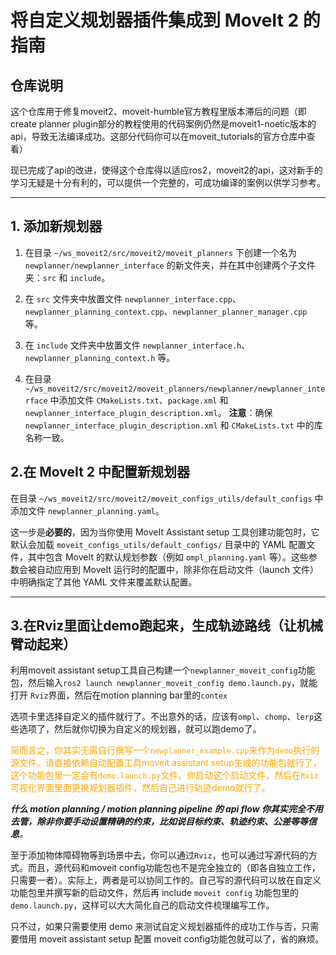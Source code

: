 # 将自定义规划器插件集成到 MoveIt 2 的指南

## 仓库说明

这个仓库用于修复moveit2、moveit-humble官方教程里版本滞后的问题（即create planner plugin部分的教程使用的代码案例仍然是moveit1-noetic版本的api，导致无法编译成功。这部分代码你可以在moveit_tutorials的官方仓库中查看）

现已完成了api的改进，使得这个仓库得以适应ros2，moveit2的api，这对新手的学习无疑是十分有利的，可以提供一个完整的，可成功编译的案例以供学习参考。

---

## 1. 添加新规划器

1. 在目录 `~/ws_moveit2/src/moveit2/moveit_planners` 下创建一个名为 `newplanner/newplanner_interface` 的新文件夹，并在其中创建两个子文件夹：`src` 和 `include`。

2. 在 `src` 文件夹中放置文件 `newplanner_interface.cpp`、`newplanner_planning_context.cpp`、`newplanner_planner_manager.cpp` 等。

3. 在 `include` 文件夹中放置文件 `newplanner_interface.h`、`newplanner_planning_context.h` 等。

4. 在目录 `~/ws_moveit2/src/moveit2/moveit_planners/newplanner/newplanner_interface` 中添加文件 `CMakeLists.txt`、`package.xml` 和 `newplanner_interface_plugin_description.xml`。
   **注意**：确保 `newplanner_interface_plugin_description.xml` 和 `CMakeLists.txt` 中的库名称一致。

   

## 2.在 MoveIt 2 中配置新规划器

在目录 `~/ws_moveit2/src/moveit2/moveit_configs_utils/default_configs` 中添加文件 `newplanner_planning.yaml`。

这一步是**必要的**，因为当你使用 MoveIt Assistant setup 工具创建功能包时，它默认会加载 `moveit_configs_utils/default_configs/` 目录中的 YAML 配置文件，其中包含 MoveIt 的默认规划参数（例如 `ompl_planning.yaml` 等）。这些参数会被自动应用到 MoveIt 运行时的配置中，除非你在启动文件（launch 文件）中明确指定了其他 YAML 文件来覆盖默认配置。

---

## 3.在Rviz里面让demo跑起来，生成轨迹路线（让机械臂动起来）

利用moveit assistant setup工具自己构建一个`newplanner_moveit_config`功能包，然后输入`ros2 launch newplanner_moveit_config demo.launch.py`，就能打开 `Rviz`界面，然后在motion planning bar里的`contex`

选项卡里选择自定义的插件就行了。不出意外的话，应该有`ompl`、`chomp`、`lerp`这些选项了，然后就你切换为自定义的规划器，就可以跑demo了。

<span style="color:orange">简而言之，你其实无需自行撰写一个`newplanner_example.cpp`来作为`demo`执行的源文件。请直接依赖自动配置工具moveit assistant setup生成的功能包就行了，这个功能包里一定会有`demo.launch.py`文件。你启动这个启动文件，然后在`Rviz`可视化界面里面更换规划器插件，然后自己进行轨迹demo就行了。</span> 

***什么 motion planning / motion planning pipeline 的 api flow 你其实完全不用去管，除非你要手动设置精确的约束，比如说目标约束、轨迹约束、公差等等信息**。* 

至于添加物体障碍物等到场景中去，你可以通过`Rviz`，也可以通过写源代码的方式。而且，源代码和moveit config功能包也不是完全独立的（即各自独立工作，只需要一者）。实际上，两者是可以协同工作的。自己写的源代码可以放在自定义功能包里并撰写新的启动文件，然后再 include  `moveit config` 功能包里的 `demo.launch.py`，这样可以大大简化自己的启动文件梳理编写工作。

只不过，如果只需要使用 demo 来测试自定义规划器插件的成功工作与否，只需要借用 moveit assistant setup 配置 moveit config功能包就可以了，省的麻烦。